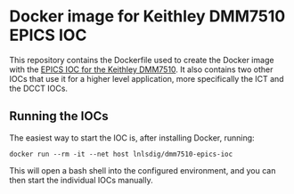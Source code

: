 # Docker image for Keithley DMM7510 EPICS IOC

This repository contains the Dockerfile used to create the Docker image with the
[EPICS IOC for the Keithley DMM7510](https://github.com/lnls-dig/dmm7510-epics-ioc).
It also contains two other IOCs that use it for a higher level application, more
specifically the ICT and the DCCT IOCs.

## Running the IOCs

The easiest way to start the IOC is, after installing Docker, running:

    docker run --rm -it --net host lnlsdig/dmm7510-epics-ioc

This will open a bash shell into the configured environment, and you can then
start the individual IOCs manually.
